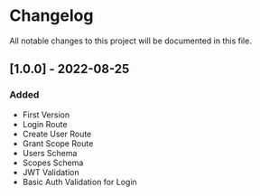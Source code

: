 # Changelog

All notable changes to this project will be documented in this file.

## [1.0.0] - 2022-08-25

### Added

-   First Version
-   Login Route
-   Create User Route
-   Grant Scope Route
-   Users Schema
-   Scopes Schema
-   JWT Validation
-   Basic Auth Validation for Login
